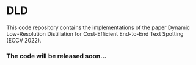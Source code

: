 # DLD

This code repository contains the implementations of the paper Dynamic Low-Resolution Distillation for Cost-Efficient End-to-End Text Spotting (ECCV 2022).


### The code will be released soon...